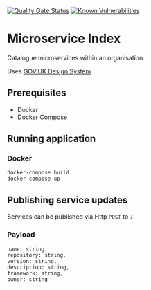 
[![Quality Gate Status](https://sonarcloud.io/api/project_badges/measure?project=johnwatson484_microservice-index&metric=alert_status)](https://sonarcloud.io/dashboard?id=johnwatson484_microservice-index)
[![Known Vulnerabilities](https://snyk.io/test/github/johnwatson484/microservice-index/badge.svg)](https://snyk.io/test/github/johnwatson484/microservice-index)

# Microservice Index
Catalogue microservices within an organisation.

Uses [GOV.UK Design System](https://design-system.service.gov.uk/)

## Prerequisites
- Docker
- Docker Compose

## Running application
### Docker
```
docker-compose build
docker-compose up
```

## Publishing service updates
Services can be published via Http `POST` to `/`.  

### Payload
```
name: string,
repository: string,
version: string,
description: string,
framework: string,
owner: string
```
